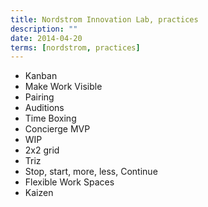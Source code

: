 ```yaml
---
title: Nordstrom Innovation Lab, practices
description: ""
date: 2014-04-20
terms: [nordstrom, practices]
---
```


- Kanban
- Make Work Visible
- Pairing
- Auditions
- Time Boxing
- Concierge MVP
- WIP
- 2x2 grid
- Triz
- Stop, start, more, less, Continue
- Flexible Work Spaces
- Kaizen
